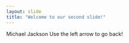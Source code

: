 ```yaml
---
layout: slide
title: "Welcome to our second slide!"
---
```

Michael Jackson
Use the left arrow to go back!
